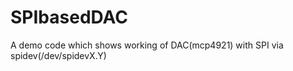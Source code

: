 SPIbasedDAC
===========

A demo code which shows working of DAC(mcp4921) with SPI via spidev(/dev/spidevX.Y)
